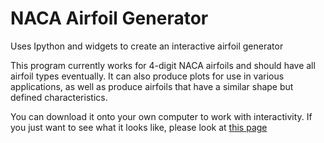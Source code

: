 # NACA Airfoil Generator
Uses Ipython and widgets to create an interactive airfoil generator

This program currently works for 4-digit NACA airfoils and should have all airfoil types eventually. It can also produce plots for use in various applications, as well as produce airfoils that have a similar shape but defined characteristics.

You can download it onto your own computer to work with interactivity. If you just want to see what it looks like, please look at [this page](http://nbviewer.ipython.org/github/masasin/naca_airfoil_generator/blob/master/Airfoil_generator.ipynb)

